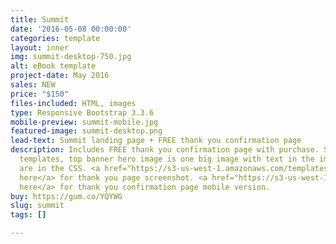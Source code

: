 ```yaml
---
title: Summit
date: '2016-05-08 00:00:00'
categories: template
layout: inner
img: summit-desktop-750.jpg
alt: eBook template
project-date: May 2016
sales: NEW
price: "$150"
files-included: HTML, images
type: Responsive Bootstrap 3.3.6
mobile-preview: summit-mobile.jpg
featured-image: summit-desktop.png
lead-text: Summit landing page + FREE thank you confirmation page
description: Includes FREE thank you confirmation page with purchase. Simple to use
  templates, top banner hero image is one big image with text in the image. Form stylings
  are in the CSS. <a href="https://s3-us-west-1.amazonaws.com/templatestud.io/library/series/summit/summit-ty-desktop.png">Click
  here</a> for thank you page screenshot. <a href="https://s3-us-west-1.amazonaws.com/templatestud.io/library/series/summit/summit-ty-mobile.jpg">Click
  here</a> for thank you confirmation page mobile version.
buy: https://gum.co/YQYWG
slug: summit
tags: []

---
```


